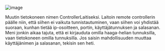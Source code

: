 ![image](https://github.com/user-attachments/assets/69226136-8a9a-4e84-8a91-fe041e9e28da)

Muutin tietokoneen nimen ControllerLaitiseksi. Laitoin remote controllerin päälle niin, että siihen ei vaikuta tunnistautuminen, vaan siihen voi yhdistää suoraan, kunhan tietää ip-osoitteen, portin, käyttäjätunnuksen ja salasanan. Meni jonkin aikaa tajuta, että ei kirjauduta omilla haaga-helian tunnuksilla, vaan tietokoneen omilla tunnuksilla. Jos saisin mahdollisuuden muuttaa käyttäjänimen ja salasanan, tekisin sen heti.
